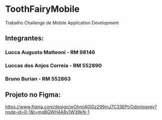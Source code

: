 # ToothFairyMobile
Trabalho Challenge de Mobile Application Development

## Integrantes:
### Lucca Augusto Matteoni - RM 98146
### Luccas dos Anjos Correia - RM 552890
### Bruno Burian - RM 552863


## Projeto no Figma:
https://www.figma.com/design/wOhmiA0IGz299mJ7C33EPt/Odontoprev?node-id=0-1&t=mgBGWH4A8v1W39kN-1
